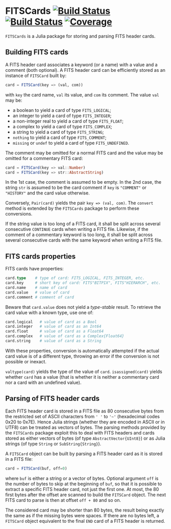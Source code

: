 # FITSCards [![Build Status](https://github.com/emmt/FITSCards.jl/actions/workflows/CI.yml/badge.svg?branch=main)](https://github.com/emmt/FITSCards.jl/actions/workflows/CI.yml?query=branch%3Amain) [![Build Status](https://ci.appveyor.com/api/projects/status/github/emmt/FITSCards.jl?svg=true)](https://ci.appveyor.com/project/emmt/FITSCards-jl) [![Coverage](https://codecov.io/gh/emmt/FITSCards.jl/branch/main/graph/badge.svg)](https://codecov.io/gh/emmt/FITSCards.jl)

`FITSCards` is a Julia package for storing and parsing FITS header cards.


## Building FITS cards

A FITS header card associates a keyword (or a name) with a value and a comment
(both optional). A FITS header card can be efficiently stored as an instance of
`FITSCard` built by:

``` julia
card = FITSCard(key => (val, com))
```

with `key` the card name, `val` its value, and `com` its comment. The value
`val` may be:

- a boolean to yield a card of type `FITS_LOGICAL`;
- an integer to yield a card of type `FITS_INTEGER`;
- a non-integer real to yield a card of type `FITS_FLOAT`;
- a complex to yield a card of type `FITS_COMPLEX`;
- a string to yield a card of type `FITS_STRING`;
- `nothing` to yield a card of type `FITS_COMMENT`;
- `missing` or `undef` to yield a card of type `FITS_UNDEFINED`.

The comment may be omitted for a normal FITS card and the value may be omitted
for a commentary FITS card:

``` julia
card = FITSCard(key => val::Number)
card = FITSCard(key => str::AbstractString)
```

In the 1st case, the comment is assumed to be empty. In the 2nd case, the
string `str` is assumed to be the card comment if `key` is `"COMMENT"` or
`"HISTORY"` and the card value otherwise.

Conversely, `Pair(card)` yields the pair `key => (val, com)`. The `convert` method
is extended by the `FITSCards` package to perform these conversions.

If the string value is too long of a FITS card, it shall be split across
several consecutive `CONTINUE` cards when writing a FITS file. Likewise, if the
comment of a commentary keyword is too long, it shall be split across several
consecutive cards with the same keyword when writing a FITS file.


## FITS cards properties

FITS cards have properties:

``` julia
card.type    # type of card: FITS_LOGICAL, FITS_INTEGER, etc.
card.key     # short key of card: FITS"BITPIX", FITS"HIERARCH", etc.
card.name    # name of card
card.value   # value of card
card.comment # comment of card
```

Beware that `card.value` does not yield a *type-stable* result. To retrieve the
card value with a known type, use one of:

``` julia
card.logical   # value of card as a Bool
card.integer   # value of card as an Int64
card.float     # value of card as a Float64
card.complex   # value of card as a Complex{Float64}
card.string    # value of card as a String
```

With these properties, conversion is automatically attempted if the actual card
value is of a different type, throwing an error if the conversion is not
possible or inexact.

`valtype(card)` yields the type of the value of `card`. `isassigned(card)`
yields whether `card` has a value (that is whether it is neither a commentary
card nor a card with an undefined value).


## Parsing of FITS header cards

Each FITS header card is stored in a FITS file as 80 consecutive bytes from the
restricted set of ASCII characters from `' '` to `'~'` (hexadecimal codes 0x20
to 0x7E). Hence Julia strings (whether they are encoded in ASCII or in UTF8)
can be treated as vectors of bytes. The parsing methods provided by the
`FITSCards` package exploit this to deal with FITS headers and cards stored as
either vectors of bytes (of type `AbstractVector{UInt8}`) or as Julia strings
(of type `String` or `SubString{String}`).

A `FITSCard` object can be built by parsing a FITS header card as it is stored
in a FITS file:

``` julia
card = FITSCard(buf, off=0)
```

where `buf` is either a string or a vector of bytes. Optional argument `off` is
the number of bytes to skip at the beginning of `buf`, so that it is possible
to extract a specific FITS header card, not just the first one. At most, the 80
first bytes after the offset are scanned to build the `FITSCard` object. The
next FITS card to parse is then at offset `off + 80` and so on.

The considered card may be shorter than 80 bytes, the result being exactly the
same as if the missing bytes were spaces. If there are no bytes left, a
`FITSCard` object equivalent to the final `END` card of a FITS header is
returned.
